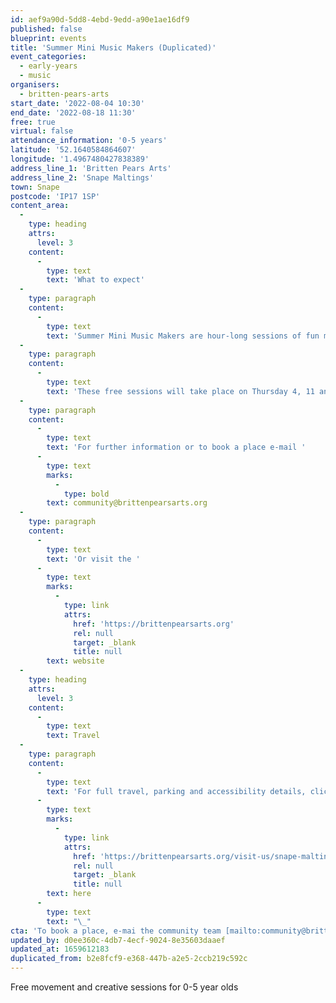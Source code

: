 ```yaml
---
id: aef9a90d-5dd8-4ebd-9edd-a90e1ae16df9
published: false
blueprint: events
title: 'Summer Mini Music Makers (Duplicated)'
event_categories:
  - early-years
  - music
organisers:
  - britten-pears-arts
start_date: '2022-08-04 10:30'
end_date: '2022-08-18 11:30'
free: true
virtual: false
attendance_information: '0-5 years'
latitude: '52.1640584864607'
longitude: '1.4967480427838389'
address_line_1: 'Britten Pears Arts'
address_line_2: 'Snape Maltings'
town: Snape
postcode: 'IP17 1SP'
content_area:
  -
    type: heading
    attrs:
      level: 3
    content:
      -
        type: text
        text: 'What to expect'
  -
    type: paragraph
    content:
      -
        type: text
        text: 'Summer Mini Music Makers are hour-long sessions of fun music and play activities for 0-5 year olds. These sessions, which include singing and creative play, are great for the little ones to learn social skills, turn-taking, sharing and following instructions.'
  -
    type: paragraph
    content:
      -
        type: text
        text: 'These free sessions will take place on Thursday 4, 11 an 18 August from 10:30 – 11:30. Meet at the entrance to The Dome Stage on the Henry Moore Lawn at Snape Maltings.'
  -
    type: paragraph
    content:
      -
        type: text
        text: 'For further information or to book a place e-mail '
      -
        type: text
        marks:
          -
            type: bold
        text: community@brittenpearsarts.org
  -
    type: paragraph
    content:
      -
        type: text
        text: 'Or visit the '
      -
        type: text
        marks:
          -
            type: link
            attrs:
              href: 'https://brittenpearsarts.org'
              rel: null
              target: _blank
              title: null
        text: website
  -
    type: heading
    attrs:
      level: 3
    content:
      -
        type: text
        text: Travel
  -
    type: paragraph
    content:
      -
        type: text
        text: 'For full travel, parking and accessibility details, click '
      -
        type: text
        marks:
          -
            type: link
            attrs:
              href: 'https://brittenpearsarts.org/visit-us/snape-maltings/getting-here'
              rel: null
              target: _blank
              title: null
        text: here
      -
        type: text
        text: "\_"
cta: 'To book a place, e-mai the community team [mailto:community@brittenpearsarts.org](mailto:community@brittenpearsarts.org )'
updated_by: d0ee360c-4db7-4ecf-9024-8e35603daaef
updated_at: 1659612183
duplicated_from: b2e8fcf9-e368-447b-a2e5-2ccb219c592c
---
```

Free movement and creative sessions for 0-5 year olds
